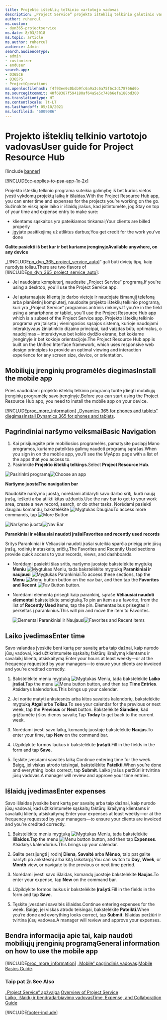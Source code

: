 ```yaml
---
title: Projekto išteklių telkinio vartotojo vadovas
description: „Project Service“ projekto išteklių telkinio galutinio vartotojo vadovas
author: ruhercul
ms.custom:
- dyn365-projectservice
ms.date: 8/03/2018
ms.topic: article
ms.author: ruhercul
audience: Admin
search.audienceType:
- admin
- customizer
- enduser
search.app:
- D365CE
- D365PS
- ProjectOperations
ms.openlocfilehash: f4f93ee0c0bdb9fc6a9a3c6a75f6c3d178766d0b
ms.sourcegitcommit: 40f68387f594180af64a5e5c748b6efa188bd300
ms.translationtype: HT
ms.contentlocale: lt-LT
ms.lasthandoff: 05/10/2021
ms.locfileid: "6009086"
---
```

# <a name="user-guide-for-project-resource-hub"></a><span data-ttu-id="2dc3a-103">Projekto išteklių telkinio vartotojo vadovas</span><span class="sxs-lookup"><span data-stu-id="2dc3a-103">User guide for Project Resource Hub</span></span>

[!include [banner](../includes/psa-now-project-operations.md)]

[!INCLUDE[cc-applies-to-psa-app-1x-2x](../includes/cc-applies-to-psa-app-1x-2x.md)]

<span data-ttu-id="2dc3a-104">Projekto išteklių telkinio programa suteikia galimybę iš bet kurios vietos įvesti vykdomų projektų laiką ir išlaidas.</span><span class="sxs-lookup"><span data-stu-id="2dc3a-104">With the Project Resource Hub app, you can enter time and expenses for the projects you’re working on the go.</span></span> <span data-ttu-id="2dc3a-105">Sužinokite viską apie laiko ir išlaidų įrašus, kad įsitintumėte, jog:</span><span class="sxs-lookup"><span data-stu-id="2dc3a-105">Stay on top of your time and expense entry to make sure:</span></span>

- <span data-ttu-id="2dc3a-106">klientams sąskaitos yra pateikiamos tinkamai;</span><span class="sxs-lookup"><span data-stu-id="2dc3a-106">Your clients are billed properly</span></span>
- <span data-ttu-id="2dc3a-107">įgyjate pasitikėjimą už atliktus darbus;</span><span class="sxs-lookup"><span data-stu-id="2dc3a-107">You get credit for the work you’ve done</span></span>

<span data-ttu-id="2dc3a-108">**Galite pasiekti iš bet kur ir bet kuriame įrenginyje**</span><span class="sxs-lookup"><span data-stu-id="2dc3a-108">**Available anywhere, on any device**</span></span>

<span data-ttu-id="2dc3a-109">„[!INCLUDE[pn_dyn_365_project_service_auto](../includes/pn-dyn-365-project-service-auto.md)]“ gali būti dviejų tipų, kaip nurodyta toliau.</span><span class="sxs-lookup"><span data-stu-id="2dc3a-109">There are two flavors of [!INCLUDE[pn_dyn_365_project_service_auto](../includes/pn-dyn-365-project-service-auto.md)]:</span></span> 

- <span data-ttu-id="2dc3a-110">Jei naudojate kompiuterį, naudosite „Project Service“ programą.</span><span class="sxs-lookup"><span data-stu-id="2dc3a-110">If you're using a desktop, you'll use the Project Service app.</span></span> 

- <span data-ttu-id="2dc3a-111">Jei aptarnaujate klientą jo darbo vietoje ir naudojate išmanųjį telefoną arba planšetinį kompiuterį, naudosite projekto išteklių telkinio programą, kuri yra „Project Service“ programos antrinis rinkinys.</span><span class="sxs-lookup"><span data-stu-id="2dc3a-111">If you’re in the field using a smartphone or tablet, you’ll use the Project Resource Hub app which is a subset of the Project Service  app.</span></span> <span data-ttu-id="2dc3a-112">Projekto išteklių telkinio programa yra įtaisyta į vieningosios sąsajos sistemą, kurioje naudojami interaktyvaus žiniatinklio dizaino principai, kad vaizdas būtų optimalus, o naudojimas – interaktyvus bet kokio dydžio ekrane, bet kokiame įrenginyje ir bet kokioje orientacijoje.</span><span class="sxs-lookup"><span data-stu-id="2dc3a-112">The Project Resource Hub app is built on the Unified Interface framework, which uses responsive web design principles to provide an optimal viewing and interaction experience for any screen size, device, or orientation.</span></span> 


## <a name="install-the-mobile-app"></a><span data-ttu-id="2dc3a-113">Mobiliųjų įrenginių programėlės diegimas</span><span class="sxs-lookup"><span data-stu-id="2dc3a-113">Install the mobile app</span></span>
<span data-ttu-id="2dc3a-114">Prieš naudodami projekto išteklių telkinio programą turite įdiegti mobiliųjų įrenginių programėlę savo įrenginyje.</span><span class="sxs-lookup"><span data-stu-id="2dc3a-114">Before you can start using the Project Resource Hub app, you need to install the mobile app on your device.</span></span> 

[!INCLUDE[proc_more_information](../includes/proc-more-information.md)] <span data-ttu-id="2dc3a-115">[„Dynamics 365 for phones and tablets“ diegimas](/dynamics365/mobile-app/install-dynamics-365-for-phones-and-tablets)</span><span class="sxs-lookup"><span data-stu-id="2dc3a-115">[Install Dynamics 365 for phones and tablets](/dynamics365/mobile-app/install-dynamics-365-for-phones-and-tablets).</span></span>

## <a name="basic-navigation"></a><span data-ttu-id="2dc3a-116">Pagrindiniai naršymo veiksmai</span><span class="sxs-lookup"><span data-stu-id="2dc3a-116">Basic Navigation</span></span>
1.  <span data-ttu-id="2dc3a-117">Kai prisijungsite prie mobiliosios programėlės, pamatysite puslapį Mano programos, kuriame pateiktas galimų naudoti programų sąrašas.</span><span class="sxs-lookup"><span data-stu-id="2dc3a-117">When you sign in on the mobile app, you’ll see the MyApps page with a list of the apps that you access to.</span></span> 
2.  <span data-ttu-id="2dc3a-118">Pasirinkite **Projekto išteklių telkinys**.</span><span class="sxs-lookup"><span data-stu-id="2dc3a-118">Select **Project Resource Hub**.</span></span>

<span data-ttu-id="2dc3a-119">![Pasirinkti programą](media/chooseApp_1.png "Pasirinkti programą")</span><span class="sxs-lookup"><span data-stu-id="2dc3a-119">![Choose an app](media/chooseApp_1.png "Choose an app")</span></span>

<span data-ttu-id="2dc3a-120">**Naršymo juosta**</span><span class="sxs-lookup"><span data-stu-id="2dc3a-120">**The navigation bar**</span></span>

<span data-ttu-id="2dc3a-121">Naudokite naršymo juostą, norėdami atidaryti savo darbo sritį, kurti naują įrašą, ieškoti arba atlikti kitas užduotis.</span><span class="sxs-lookup"><span data-stu-id="2dc3a-121">Use the nav bar to get to your work area, create a new record, search, or do other tasks.</span></span> <span data-ttu-id="2dc3a-122">Norėdami pasiekti daugiau komandų, bakstelėkite ![Mygtukas Daugiau](media/MoreButton.png "Mygtukas Daugiau")</span><span class="sxs-lookup"><span data-stu-id="2dc3a-122">To access more commands, tap ![More Button](media/MoreButton.png "More Button")</span></span>

<span data-ttu-id="2dc3a-123">![Naršymo juosta](media/NavBar_2.png "Naršymo juosta")</span><span class="sxs-lookup"><span data-stu-id="2dc3a-123">![Nav Bar](media/NavBar_2.png "Nav Bar")</span></span>

<span data-ttu-id="2dc3a-124">**Parankiniai ir vėliausiai naudoti įrašai**</span><span class="sxs-lookup"><span data-stu-id="2dc3a-124">**Favorites and recently used records**</span></span>

<span data-ttu-id="2dc3a-125">Sritys Parankiniai ir Vėliausiai naudoti įrašai suteikia sparčia prieigą prie jūsų įrašų, rodinių ir ataskaitų sričių.</span><span class="sxs-lookup"><span data-stu-id="2dc3a-125">The Favorites and Recently Used sections provide quick access to your records, views, and dashboards.</span></span> 

- <span data-ttu-id="2dc3a-126">Norėdami pasiekti šias sritis, naršymo juostoje bakstelėkite mygtuką **Meniu** ![Mygtukas Meniu](media/MenuButton.png "Mygtukas Meniu"), tada bakstelėkite mygtuką **Parankiniai ir naujausi** ![Mygtukas Parankiniai](media/FavButton.png "Mygtukas Parankiniai").</span><span class="sxs-lookup"><span data-stu-id="2dc3a-126">To access these sections, tap the **Menu** ![Menu button](media/MenuButton.png "Menu button") button on the nav bar, and then tap the **Favorites and Recent** ![Fav Button](media/FavButton.png "Fav Button") button.</span></span>

- <span data-ttu-id="2dc3a-127">Norėdami elementą prisegti kaip parankinį, sąraše **Vėliausiai naudoti elementai** bakstelėkite smeigtuką.</span><span class="sxs-lookup"><span data-stu-id="2dc3a-127">To pin an item as a favorite, from the list of **Recently Used** items, tap the pin.</span></span> <span data-ttu-id="2dc3a-128">Elementas bus prisegtas ir perkeltas į parankinius.</span><span class="sxs-lookup"><span data-stu-id="2dc3a-128">This will pin and move the item to Favorites.</span></span>

  <span data-ttu-id="2dc3a-129">![Elementai Parankiniai ir Naujausi](media/Favs_3.png "Elementai Parankiniai ir Naujausi")</span><span class="sxs-lookup"><span data-stu-id="2dc3a-129">![Favorites and Recent items](media/Favs_3.png "Favorites and Recent items")</span></span>
 
## <a name="enter-time"></a><span data-ttu-id="2dc3a-130">Laiko įvedimas</span><span class="sxs-lookup"><span data-stu-id="2dc3a-130">Enter time</span></span>
<span data-ttu-id="2dc3a-131">Savo valandas įveskite bent kartą per savaitę arba taip dažnai, kaip nurodo jūsų vadovai, kad užtikrintumėte sąskaitų faktūrų išrašymą klientams ir savalaikį klientų atsiskaitymą.</span><span class="sxs-lookup"><span data-stu-id="2dc3a-131">Enter your hours at least weekly—or at the frequency requested by your managers—to ensure your clients are invoiced and you’re credited correctly.</span></span>

1. <span data-ttu-id="2dc3a-132">Bakstelėkite meniu mygtuką ![Mygtukas Meniu](media/MenuButton.png "Mygtukas Meniu"), tada bakstelėkite **Laiko įrašai**.</span><span class="sxs-lookup"><span data-stu-id="2dc3a-132">Tap the menu ![Menu button](media/MenuButton.png "Menu button") button, and then tap **Time Entries**.</span></span> <span data-ttu-id="2dc3a-133">Atsidarys kalendorius.</span><span class="sxs-lookup"><span data-stu-id="2dc3a-133">This brings up your calendar.</span></span>

2. <span data-ttu-id="2dc3a-134">Jei norite matyti ankstesnės arba kitos savaitės kalendorių, bakstelėkite mygtuką **Atgal** arba **Toliau**.</span><span class="sxs-lookup"><span data-stu-id="2dc3a-134">To see your calendar for the previous or next week, tap the **Previous** or **Next** button.</span></span> <span data-ttu-id="2dc3a-135">Bakstelėkite **Šiandien**, kad grįžtumėte į šios dienos savaitę.</span><span class="sxs-lookup"><span data-stu-id="2dc3a-135">Tap **Today** to get back to the current week.</span></span>

3. <span data-ttu-id="2dc3a-136">Norėdami įvesti savo laiką, komandų juostoje bakstelėkite **Naujas**.</span><span class="sxs-lookup"><span data-stu-id="2dc3a-136">To enter your time, tap **New** on the command bar.</span></span> 

4. <span data-ttu-id="2dc3a-137">Užpildykite formos laukus ir bakstelėkite **Įrašyti**.</span><span class="sxs-lookup"><span data-stu-id="2dc3a-137">Fill in the fields in the form and tap **Save**.</span></span>

5. <span data-ttu-id="2dc3a-138">Tęskite įvesdami savaitės laiką.</span><span class="sxs-lookup"><span data-stu-id="2dc3a-138">Continue entering time for the week.</span></span> <span data-ttu-id="2dc3a-139">Baigę, jei viskas atrodo teisingai, bakstelėkite **Pateikti**.</span><span class="sxs-lookup"><span data-stu-id="2dc3a-139">When you’re done and everything looks correct, tap **Submit**.</span></span> <span data-ttu-id="2dc3a-140">Laiko įrašus peržiūri ir tvirtina jūsų vadovas.</span><span class="sxs-lookup"><span data-stu-id="2dc3a-140">A manager will review and approve your time entries.</span></span>

## <a name="enter-expenses"></a><span data-ttu-id="2dc3a-141">Išlaidų įvedimas</span><span class="sxs-lookup"><span data-stu-id="2dc3a-141">Enter expenses</span></span> 
<span data-ttu-id="2dc3a-142">Savo išlaidas įveskite bent kartą per savaitę arba taip dažnai, kaip nurodo jūsų vadovai, kad užtikrintumėte sąskaitų faktūrų išrašymą klientams ir savalaikį klientų atsiskaitymą.</span><span class="sxs-lookup"><span data-stu-id="2dc3a-142">Enter your expenses at least weekly—or at the frequency requested by your managers—to ensure your clients are invoiced and you’re credited correctly.</span></span>

1. <span data-ttu-id="2dc3a-143">Bakstelėkite meniu mygtuką ![Mygtukas Meniu](media/MenuButton.png "Mygtukas Meniu"), tada bakstelėkite **Išlaidos**.</span><span class="sxs-lookup"><span data-stu-id="2dc3a-143">Tap the menu ![Menu button](media/MenuButton.png "Menu button") button, and then tap **Expenses**.</span></span> <span data-ttu-id="2dc3a-144">Atsidarys kalendorius.</span><span class="sxs-lookup"><span data-stu-id="2dc3a-144">This brings up your calendar.</span></span>

2. <span data-ttu-id="2dc3a-145">Galite persijungti į rodinį **Diena**, **Savaitė** arba **Mėnuo**, taip pat galite naršyti po ankstesnį arba kitą laikotarpį.</span><span class="sxs-lookup"><span data-stu-id="2dc3a-145">You can switch to **Day**, **Week**, or **Month** view, or navigate to the previous or next time period.</span></span> 

3. <span data-ttu-id="2dc3a-146">Norėdami įvesti savo išlaidas, komandų juostoje bakstelėkite **Naujas**.</span><span class="sxs-lookup"><span data-stu-id="2dc3a-146">To enter your expense, tap **New** on the command bar.</span></span> 

4. <span data-ttu-id="2dc3a-147">Užpildykite formos laukus ir bakstelėkite **Įrašyti**.</span><span class="sxs-lookup"><span data-stu-id="2dc3a-147">Fill in the fields in the form and tap **Save**.</span></span>

5. <span data-ttu-id="2dc3a-148">Tęskite įvesdami savaitės išlaidas.</span><span class="sxs-lookup"><span data-stu-id="2dc3a-148">Continue entering expenses for the week.</span></span> <span data-ttu-id="2dc3a-149">Baigę, jei viskas atrodo teisingai, bakstelėkite **Pateikti**.</span><span class="sxs-lookup"><span data-stu-id="2dc3a-149">When you’re done and everything looks correct, tap **Submit**.</span></span> <span data-ttu-id="2dc3a-150">Išlaidas peržiūri ir tvirtina jūsų vadovas.</span><span class="sxs-lookup"><span data-stu-id="2dc3a-150">A manager will review and approve your expenses.</span></span>

## <a name="general-information-on-how-to-use-the-mobile-app"></a><span data-ttu-id="2dc3a-151">Bendra informacija apie tai, kaip naudoti mobiliųjų įrenginių programą</span><span class="sxs-lookup"><span data-stu-id="2dc3a-151">General information on how to use the mobile app</span></span> 
[!INCLUDE[proc_more_information](../includes/proc-more-information.md)] <span data-ttu-id="2dc3a-152">[„Mobile“ pagrindinis vadovas](/dynamics365/mobile-app/dynamics-365-phones-tablets-users-guide).</span><span class="sxs-lookup"><span data-stu-id="2dc3a-152">[Mobile Basics Guide](/dynamics365/mobile-app/dynamics-365-phones-tablets-users-guide).</span></span>

### <a name="see-also"></a><span data-ttu-id="2dc3a-153">Taip pat žr.</span><span class="sxs-lookup"><span data-stu-id="2dc3a-153">See Also</span></span>  
 <span data-ttu-id="2dc3a-154">[„Project Service“ apžvalga](../psa/overview.md) </span><span class="sxs-lookup"><span data-stu-id="2dc3a-154">[Overview of Project Service](../psa/overview.md) </span></span>  
 [<span data-ttu-id="2dc3a-155">Laiko, išlaidų ir bendradarbiavimo vadovas</span><span class="sxs-lookup"><span data-stu-id="2dc3a-155">Time, Expense, and Collaboration Guide</span></span>](../psa/time-expense-collaboration-guide.md)   
 


[!INCLUDE[footer-include](../includes/footer-banner.md)]
